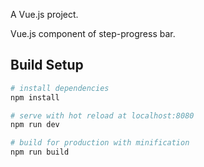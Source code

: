 A Vue.js project.

Vue.js component of step-progress bar.

## Build Setup

``` bash
# install dependencies
npm install

# serve with hot reload at localhost:8080
npm run dev

# build for production with minification
npm run build
```
